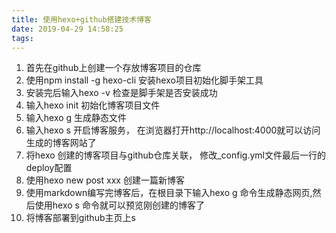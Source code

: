 ```yaml
---
title: 使用hexo+github搭建技术博客
date: 2019-04-29 14:58:25
tags:
---
```

1. 首先在github上创建一个存放博客项目的仓库
2. 使用npm install -g hexo-cli 安装hexo项目初始化脚手架工具
3. 安装完后输入hexo -v 检查是脚手架是否安装成功
4. 输入hexo init 初始化博客项目文件
5. 输入hexo g 生成静态文件
6. 输入hexo s 开启博客服务， 在浏览器打开http://localhost:4000就可以访问生成的博客网站了
7. 将hexo 创建的博客项目与github仓库关联， 修改_config.yml文件最后一行的deploy配置
8.  使用hexo new post xxx 创建一篇新博客
9.  使用markdown编写完博客后，在根目录下输入hexo g 命令生成静态网页,然后使用hexo s 命令就可以预览刚创建的博客了
10.  将博客部署到github主页上s



